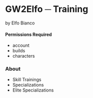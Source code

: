 # GW2Elfo ─ Training
by Elfo Bianco

#### Permissions Required
* account
* builds
* characters

### About
* Skill Trainings
* Specializations
* Elite Specializations
